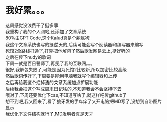 # 我好累。。。
这周感觉没浪费干了挺多事  
我重构了我的个人网站,还添加了文章系统  
80%由GPT Code,这个Kalud真是个躺赢狗!  
我这个文章系统也写的挺逆天的,后续可能会写个阅读器和编写器来编写  
死馆2全路线打通了,打算把他解包了然后歌发网易云上,挺好听的  
之后在传下nudy的歌词  
下周一就是百日誓师了,再见了我的互联网。。。  
很好,我解包失败了,可能是因为死馆2比较新,所以加密比较高级  
然后歌词传好了,下周要是能用电脑我就写个编辑器和上传  
之后再给我这个烂掉渣的文章系统加点扩展功能  
后续我会把这个写成周末日记啥的,不知道我会不会坚持下去  
哦对了,下周还要优化下css,不知道写啥了,就这样吧传github了  
想不到吧,我又回来了,看了狼牙发的手痒痒了又开电脑把MD写了,没想到自带图片显示  
我优化下文件结构就行了,MD发明者真是天才  